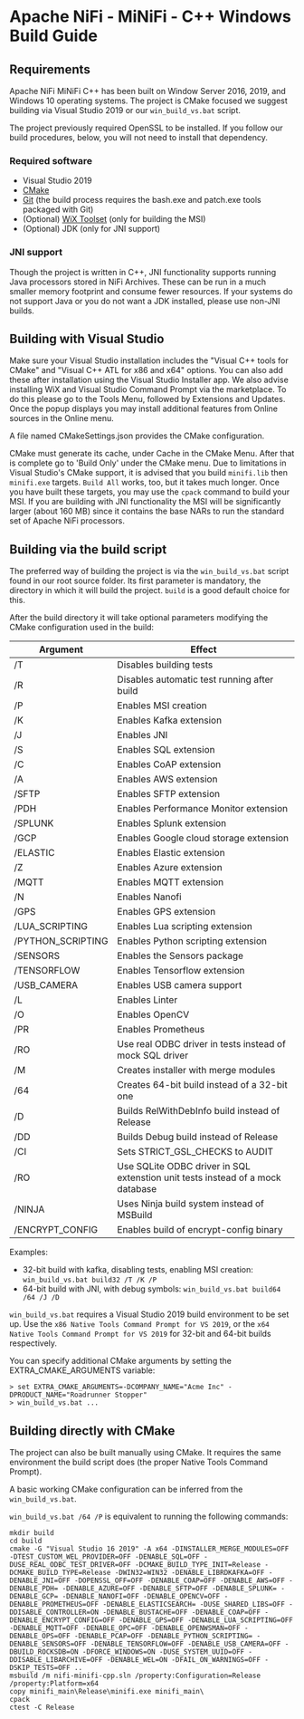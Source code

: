 <!--
  Licensed to the Apache Software Foundation (ASF) under one or more
  contributor license agreements.  See the NOTICE file distributed with
  this work for additional information regarding copyright ownership.
  The ASF licenses this file to You under the Apache License, Version 2.0
  (the "License"); you may not use this file except in compliance with
  the License.  You may obtain a copy of the License at
      http://www.apache.org/licenses/LICENSE-2.0
  Unless required by applicable law or agreed to in writing, software
  distributed under the License is distributed on an "AS IS" BASIS,
  WITHOUT WARRANTIES OR CONDITIONS OF ANY KIND, either express or implied.
  See the License for the specific language governing permissions and
  limitations under the License.
-->

# Apache NiFi -  MiNiFi - C++ Windows Build Guide

## Requirements

Apache NiFi MiNiFi C++ has been built on Window Server 2016, 2019, and Windows 10 operating systems. The project is CMake focused we suggest building via Visual Studio 2019 or our `win_build_vs.bat` script.

The project previously required OpenSSL to be installed. If you follow our build procedures, below, you will not need to install that dependency.

### Required software

 - Visual Studio 2019
 - [CMake](https://cmake.org/download/)
 - [Git](https://git-scm.com/download/win) (the build process requires the bash.exe and patch.exe tools packaged with Git)
 - (Optional) [WiX Toolset](https://wixtoolset.org/releases/) (only for building the MSI)
 - (Optional) JDK (only for JNI support)

### JNI support
Though the project is written in C++, JNI functionality supports running Java processors stored in NiFi Archives. These can be run
in a much smaller memory footprint and consume fewer resources. If your systems do not support Java or you do not want a JDK installed, please use non-JNI builds.

## Building with Visual Studio

Make sure your Visual Studio installation includes the "Visual C++ tools for CMake" and "Visual C++ ATL for x86 and x64" options.
You can also add these after installation using the Visual Studio Installer app. We also advise
installing WiX and Visual Studio Command Prompt via the marketplace. To do this please go to the Tools Menu, followed by Extensions and Updates. Once the popup displays you
may install additional features from Online sources in the Online menu.

A file named CMakeSettings.json provides the CMake configuration.

CMake must generate its cache, under Cache in the CMake Menu. After that is complete go to 'Build Only' under the CMake menu. Due to limitations in Visual Studio's CMake support, it is advised
that you build `minifi.lib` then `minifi.exe` targets.  `Build All` works, too, but it takes much longer.
Once you have built these targets, you may use the `cpack` command to build your MSI. If you are building with JNI functionality the MSI will be
significantly larger (about 160 MB) since it contains the base NARs to run the standard set of Apache NiFi processors.

## Building via the build script

The preferred way of building the project is via the `win_build_vs.bat` script found in our root source folder. Its first parameter is mandatory, the directory in which it will build the project. `build` is a good default choice for this.

After the build directory it will take optional parameters modifying the CMake configuration used in the build:

| Argument          | Effect                                                                         |
|-------------------|--------------------------------------------------------------------------------|
| /T                | Disables building tests                                                        |
| /R                | Disables automatic test running after build                                    |
| /P                | Enables MSI creation                                                           |
| /K                | Enables Kafka extension                                                        |
| /J                | Enables JNI                                                                    |
| /S                | Enables SQL extension                                                          |
| /C                | Enables CoAP extension                                                         |
| /A                | Enables AWS extension                                                          |
| /SFTP             | Enables SFTP extension                                                         |
| /PDH              | Enables Performance Monitor extension                                          |
| /SPLUNK           | Enables Splunk extension                                                       |
| /GCP              | Enables Google cloud storage extension                                         |
| /ELASTIC          | Enables Elastic extension                                                      |
| /Z                | Enables Azure extension                                                        |
| /MQTT             | Enables MQTT extension                                                         |
| /N                | Enables Nanofi                                                                 |
| /GPS              | Enables GPS extension                                                          |
| /LUA_SCRIPTING    | Enables Lua scripting extension                                                |
| /PYTHON_SCRIPTING | Enables Python scripting extension                                             |
| /SENSORS          | Enables the Sensors package                                                    |
| /TENSORFLOW       | Enables Tensorflow extension                                                   |
| /USB_CAMERA       | Enables USB camera support                                                     |
| /L                | Enables Linter                                                                 |
| /O                | Enables OpenCV                                                                 |
| /PR               | Enables Prometheus                                                             |
| /RO               | Use real ODBC driver in tests instead of mock SQL driver                       |
| /M                | Creates installer with merge modules                                           |
| /64               | Creates 64-bit build instead of a 32-bit one                                   |
| /D                | Builds RelWithDebInfo build instead of Release                                 |
| /DD               | Builds Debug build instead of Release                                          |
| /CI               | Sets STRICT_GSL_CHECKS to AUDIT                                                |
| /RO               | Use SQLite ODBC driver in SQL extenstion unit tests instead of a mock database |
| /NINJA            | Uses Ninja build system instead of MSBuild                                     |
| /ENCRYPT_CONFIG   | Enables build of encrypt-config binary                                         |

Examples:
 - 32-bit build with kafka, disabling tests, enabling MSI creation: `win_build_vs.bat build32 /T /K /P`
 - 64-bit build with JNI, with debug symbols: `win_build_vs.bat build64 /64 /J /D`

`win_build_vs.bat` requires a Visual Studio 2019 build environment to be set up. Use the `x86 Native Tools Command Prompt for VS 2019`, or the `x64 Native Tools Command Prompt for VS 2019` for 32-bit and 64-bit builds respectively.

You can specify additional CMake arguments by setting the EXTRA_CMAKE_ARGUMENTS variable:
```
> set EXTRA_CMAKE_ARGUMENTS=-DCOMPANY_NAME="Acme Inc" -DPRODUCT_NAME="Roadrunner Stopper"
> win_build_vs.bat ...
```

## Building directly with CMake

The project can also be built manually using CMake. It requires the same environment the build script does (the proper Native Tools Command Prompt).

A basic working CMake configuration can be inferred from the `win_build_vs.bat`.

`win_build_vs.bat /64 /P` is equivalent to running the following commands:

```
mkdir build
cd build
cmake -G "Visual Studio 16 2019" -A x64 -DINSTALLER_MERGE_MODULES=OFF -DTEST_CUSTOM_WEL_PROVIDER=OFF -DENABLE_SQL=OFF -DUSE_REAL_ODBC_TEST_DRIVER=OFF -DCMAKE_BUILD_TYPE_INIT=Release -DCMAKE_BUILD_TYPE=Release -DWIN32=WIN32 -DENABLE_LIBRDKAFKA=OFF -DENABLE_JNI=OFF -DOPENSSL_OFF=OFF -DENABLE_COAP=OFF -DENABLE_AWS=OFF -DENABLE_PDH= -DENABLE_AZURE=OFF -DENABLE_SFTP=OFF -DENABLE_SPLUNK= -DENABLE_GCP= -DENABLE_NANOFI=OFF -DENABLE_OPENCV=OFF -DENABLE_PROMETHEUS=OFF -DENABLE_ELASTICSEARCH= -DUSE_SHARED_LIBS=OFF -DDISABLE_CONTROLLER=ON -DENABLE_BUSTACHE=OFF -DENABLE_COAP=OFF -DENABLE_ENCRYPT_CONFIG=OFF -DENABLE_GPS=OFF -DENABLE_LUA_SCRIPTING=OFF -DENABLE_MQTT=OFF -DENABLE_OPC=OFF -DENABLE_OPENWSMAN=OFF -DENABLE_OPS=OFF -DENABLE_PCAP=OFF -DENABLE_PYTHON_SCRIPTING= -DENABLE_SENSORS=OFF -DENABLE_TENSORFLOW=OFF -DENABLE_USB_CAMERA=OFF -DBUILD_ROCKSDB=ON -DFORCE_WINDOWS=ON -DUSE_SYSTEM_UUID=OFF -DDISABLE_LIBARCHIVE=OFF -DENABLE_WEL=ON -DFAIL_ON_WARNINGS=OFF -DSKIP_TESTS=OFF ..
msbuild /m nifi-minifi-cpp.sln /property:Configuration=Release /property:Platform=x64
copy minifi_main\Release\minifi.exe minifi_main\
cpack
ctest -C Release
```
